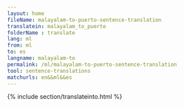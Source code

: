 ```yaml
---
layout: home
fileName: malayalam-to-puerto-sentence-translation
translatein: malayalam_to_puerto
folderName : translate
lang: ml
from: ml
to: es
langname: malayalam-to
permalink: /ml/malayalam-to-puerto-sentence-translation
tool: sentence-translations
matchurls: en&&ml&&es
---
```

{% include section/translateinto.html %}
